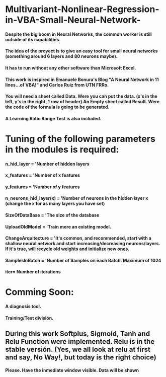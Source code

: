 # Multivariant-Nonlinear-Regression-in-VBA-Small-Neural-Network-
#### Despite the big boom in Neural Networks, the common worker is still outside of its capabilities.
#### The idea of the proyect is to give an easy tool for small neural networks (something around 6 layers and 80 neurons maybe).
#### It has to run without any other software than Microsoft Excel.
#### This work is inspired in Emanuele Bonura's Blog "A Neural Network in 11 lines…of VBA!" and Carlos Ruiz from UTN FRRo.
#### You will need a sheet called Data. Were you can put the data. (x's in the left, y's in the right, 1 row of header) An Empty sheet called Result. Were the code of the formula is going to be generated.
#### A Learning Ratio Range Test is also included.
# Tuning of the following parameters in the modules is required:
#### n_hid_layer = 'Number of hidden layers
#### x_features = 'Number of x features
#### y_features = 'Number of y features
#### n_neurons_hid_layer(x) = 'Number of neurons in the hidden layer x (change the x for as many layers you have set)
#### SizeOfDataBase = 'The size of the database
#### UploadOldModel = 'Train more an existing model.
#### ChangeArquitecture = 'It's common, and recommended, start with a shallow neural network and start increasing/decreasing neurons/layers. If it's true, will recycle old weights and initialize new ones.
#### SamplesInBatch = 'Number of Samples on each Batch. Maximum of 1024
#### iter= Number of iterations
# Comming Soon:
#### A diagnosis tool.
#### Training/Test división.
## During this work Softplus, Sigmoid, Tanh and Relu Function were implemented. Relu is in the stable versión. (Yes, we all look at relu at first and say, No Way!, but today is the right choice)
#### Please. Have the inmediate window visible. Data will be shown
